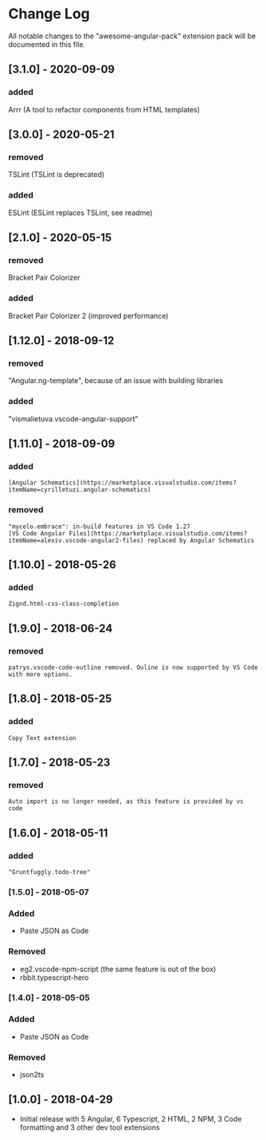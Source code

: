 # Change Log

All notable changes to the "awesome-angular-pack" extension pack will be documented in this file.

## [3.1.0] - 2020-09-09

### added

Arrr (A tool to refactor components from HTML templates)

## [3.0.0] - 2020-05-21

### removed

TSLint (TSLint is deprecated)

### added

ESLint (ESLint replaces TSLint, see readme)

## [2.1.0] - 2020-05-15

### removed

Bracket Pair Colorizer

### added

Bracket Pair Colorizer 2 (improved performance)

## [1.12.0] - 2018-09-12

### removed

"Angular.ng-template", because of an issue with building libraries

### added

"vismalietuva.vscode-angular-support"

## [1.11.0] - 2018-09-09

### added

    [Angular Schematics](https://marketplace.visualstudio.com/items?itemName=cyrilletuzi.angular-schematics)

### removed

    "mycelo.embrace": in-build features in VS Code 1.27
    [VS Code Angular Files](https://marketplace.visualstudio.com/items?itemName=alexiv.vscode-angular2-files) replaced by Angular Schematics

## [1.10.0] - 2018-05-26

### added

    Zignd.html-css-class-completion

## [1.9.0] - 2018-06-24

### removed

    patrys.vscode-code-outline removed. Ouline is now supported by VS Code with more options.

## [1.8.0] - 2018-05-25

### added

    Copy Text extension

## [1.7.0] - 2018-05-23

### removed

    Auto import is no longer needed, as this feature is provided by vs code

## [1.6.0] - 2018-05-11

### added

    "Gruntfuggly.todo-tree"

### [1.5.0] - 2018-05-07

### Added

- Paste JSON as Code

### Removed

- eg2.vscode-npm-script (the same feature is out of the box)
- rbbit.typescript-hero

### [1.4.0] - 2018-05-05

### Added

- Paste JSON as Code

### Removed

- json2ts

## [1.0.0] - 2018-04-29

- Initial release with 5 Angular, 6 Typescript, 2 HTML, 2 NPM, 3 Code formatting and 3 other dev tool extensions
